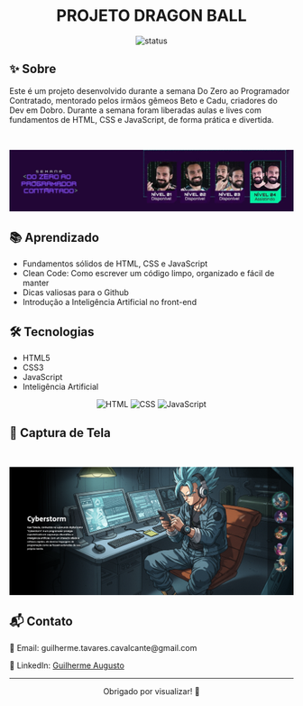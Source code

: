 <!-- README.md -->

<h1 align="center">PROJETO DRAGON BALL</h1>

<p align="center">
  <img src="https://img.shields.io/badge/status-finalizado-brightgreen.svg" alt="status">
</p>


<h2>✨ Sobre</h2>

<p>
  Este é um projeto desenvolvido durante a semana Do Zero ao Programador Contratado, mentorado pelos irmãos gêmeos Beto e Cadu, criadores do Dev em Dobro. Durante a semana foram liberadas aulas e lives com fundamentos de HTML, CSS e JavaScript, de forma prática e divertida.
</p>

<br>

<p>
  <img src="github/preview2.jpg" alt="screenshot do projeto">
</p>


<h2>
📚 Aprendizado </h2>

<ul>
  <li>Fundamentos sólidos de HTML, CSS e JavaScript
  <li>Clean Code: Como escrever um código limpo, organizado e fácil de manter</li>
  <li>Dicas valiosas para o Github</li>
  <li>Introdução a Inteligência Artificial no front-end</li>
</ul>

<h2>🛠️ Tecnologias</h2>

  - HTML5
  - CSS3
  - JavaScript 
  - Inteligência Artificial
 <p align="center">
 <img src="https://img.icons8.com/color/96/000000/html-5--v1.png" alt="HTML" width="40">
  <img src="https://img.icons8.com/color/96/000000/css3.png" alt="CSS" width="40">
  <img src="https://img.icons8.com/color/96/000000/javascript--v1.png" alt="JavaScript" width="40">
</p>
</ul>


<h2>📸 Captura de Tela</h2><br>

<p align="center">
  <img src="github/preview1.jpg" alt="screenshot do projeto">
</p>

<h2>📬 Contato</h2>

<p>📧 Email: guilherme.tavares.cavalcante@gmail.com</p>
  💼 LinkedIn: <a href="https://www.linkedin.com/in/guilhermeatc/">Guilherme Augusto</a>
</p>

---

<p align="center"> Obrigado por visualizar! 🤍

